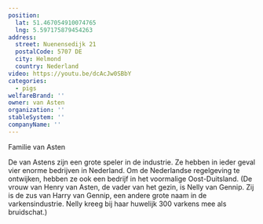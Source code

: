 ```yaml
---
position:
  lat: 51.467054910074765
  lng: 5.597175879454263
address:
  street: Nuenensedijk 21
  postalCode: 5707 DE
  city: Helmond
  country: Nederland
video: https://youtu.be/dcAcJw0SBbY
categories:
  - pigs
welfareBrand: ''
owner: van Asten
organization: ''
stableSystem: ''
companyName: ''
---
```

Familie van Asten

De van Astens zijn een grote speler in de industrie. Ze hebben in ieder geval vier enorme bedrijven in Nederland. Om de Nederlandse regelgeving te ontwijken, hebben ze ook een bedrijf in het voormalige Oost-Duitsland. (De vrouw van Henry van Asten, de vader van het gezin, is Nelly van Gennip. Zij is de zus van Harry van Gennip, een andere grote naam in de varkensindustrie. Nelly kreeg bij haar huwelijk 300 varkens mee als bruidschat.)